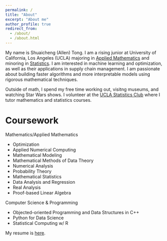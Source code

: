 ```yaml
---
permalink: /
title: "About"
excerpt: "About me"
author_profile: true
redirect_from: 
  - /about/
  - /about.html
---
```


My name is Shuaicheng (Allen) Tong. I am a rising junior at University of California, Los Angeles (UCLA) majoring in [Applied Mathematics](https://ww3.math.ucla.edu/) and minoring in [Statistics](http://statistics.ucla.edu/). I am interested in machine learning and optimization, as
 well as their applications in supply chain management. I am passionate about building faster algorithms and more interpretable models using 
 rigorous mathematical techniques.

 Outside of math, I spend my free time working out, visitng museums, and watching Star Wars shows. I volunteer at the [UCLA Statistics Club](http://statistics.ucla.edu/groups/statistics-club-at-ucla/) where I tutor mathematics and statistics courses.

Coursework
======
Mathematics/Applied Mathematics
* Optimization
* Applied Numerical Computing
* Mathematical Modeling
* Mathematical Methods of Data Theory
* Numerical Analysis
* Probability Theory
* Mathematical Statistics
* Data Analysis and Regression
* Real Analysis
* Proof-based Linear Algebra

Computer Science & Programming
* Objected-oriented Programming and Data Structures in C++
* Python for Data Science
* Statistical Computing w/ R




My resume is [here](files/resume6-20.pdf).